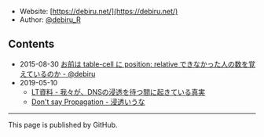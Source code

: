 - Website: [https://debiru.net/](https://debiru.net/)
- Author: [@debiru_R](https://twitter.com/debiru_R)

## Contents

- 2015-08-30 [お前は table-cell に position: relative できなかった人の数を覚えているのか - @debiru](https://debiru.net/slide/20150830/table-relative/)
- 2019-05-10
    - [LT資料 - 我々が、DNSの浸透を待つ間に起きている真実](https://debiru.net/dns/20190510.pdf)
    - [Don't say Propagation - 浸透いうな](https://debiru.net/dns/)

---

This page is published by GitHub.
